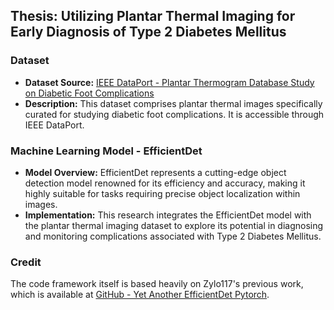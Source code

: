## Thesis: Utilizing Plantar Thermal Imaging for Early Diagnosis of Type 2 Diabetes Mellitus

### Dataset
- **Dataset Source:** [IEEE DataPort - Plantar Thermogram Database Study on Diabetic Foot Complications](https://ieee-dataport.org/open-access/plantar-thermogram-database-study-diabetic-foot-complications)
- **Description:** This dataset comprises plantar thermal images specifically curated for studying diabetic foot complications. It is accessible through IEEE DataPort.

### Machine Learning Model - EfficientDet
- **Model Overview:** EfficientDet represents a cutting-edge object detection model renowned for its efficiency and accuracy, making it highly suitable for tasks requiring precise object localization within images.
- **Implementation:** This research integrates the EfficientDet model with the plantar thermal imaging dataset to explore its potential in diagnosing and monitoring complications associated with Type 2 Diabetes Mellitus.

### Credit
The code framework itself is based heavily on Zylo117's previous work, which is available at [GitHub - Yet Another EfficientDet Pytorch](https://github.com/zylo117/Yet-Another-EfficientDet-Pytorch/tree/master).